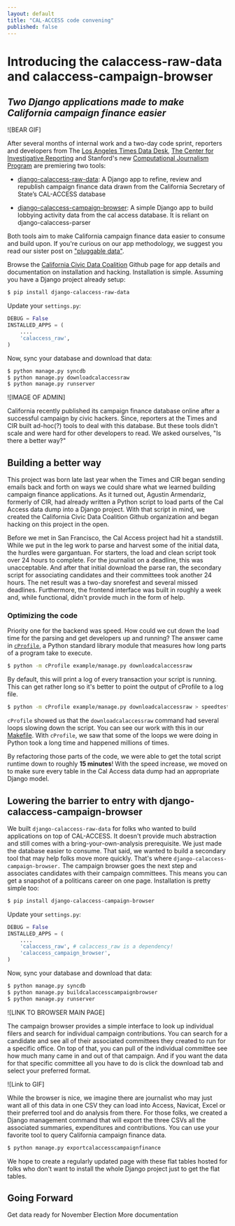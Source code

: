 ```yaml
---
layout: default
title: "CAL-ACCESS code convening"
published: false
---
```


# Introducing the calaccess-raw-data and calaccess-campaign-browser 
_Two Django applications made to make California campaign finance easier_
--

![BEAR GIF]

After several months of internal work and a two-day code sprint, reporters and developers from The [Los Angeles Times Data Desk](http://www.latimes.com/local/datadesk/), [The Center for Investigative Reporting](http://cironline.org/) and Stanford's new [Computational Journalism Program](http://towcenter.org/blog/data-journalist-profile-cheryl-phillips-stanford-data-journalism/) are premiering two tools:

- [django-calaccess-raw-data](http://django-calaccess-campaign-browser.californiacivicdata.org/en/latest/): A Django app to refine, review and republish campaign finance data drawn from the California Secretary of State’s CAL-ACCESS database

- [django-calaccess-campaign-browser](https://github.com/california-civic-data-coalition/django-calaccess-lobbying-browser): A simple Django app to build lobbying activity data from the cal access database. It is reliant on django-calaccess-parser

Both tools aim to make California campaign finance data easier to consume and build upon. If you're curious on our app methodology, we suggest you read our sister post on ["pluggable data"](http://www.californiacivicdata.org/2015/01/01/pluggable-data/).

Browse the [California Civic Data Coalition](https://github.com/california-civic-data-coalition/) Github page for app details and documentation on installation and hacking. Installation is simple. Assuming you have a Django project already setup:

```bash
$ pip install django-calaccess-raw-data
```

Update your `settings.py`:
```python
DEBUG = False
INSTALLED_APPS = (
	....
    'calaccess_raw',
)
```

Now, sync your database and download that data:
```bash
$ python manage.py syncdb
$ python manage.py downloadcalaccessraw
$ python manage.py runserver
```

![IMAGE OF ADMIN]

California recently published its campaign finance database online after a successful campaign by civic hackers. Since, reporters at the Times and CIR built ad-hoc(?) tools to deal with this database. But these tools didn't scale and were hard for other developers to read. We asked ourselves, "Is there a better way?" 

## Building a better way

This project was born late last year when the Times and CIR began sending emails back and forth on ways we could share what we learned building campaign finance applications. As it turned out, Agustin Armendariz, formerly of CIR, had already written a Python script to load parts of the Cal Access data dump into a Django project. With that script in mind, we created the California Civic Data Coalition Github organization and began hacking on this project in the open. 

Before we met in San Francisco, the Cal Access project had hit a standstill. While we put in the leg work to parse and harvest some of the initial data, the hurdles were gargantuan. For starters, the load and clean script took over 24 hours to complete. For the journalist on a deadline, this was unacceptable. And after that initial download the parse ran, the secondary script for associating candidates and their committees took another 24 hours. The net result was a two-day snorefest and several missed deadlines. Furthermore, the frontend interface was built in roughly a week and, while functional, didn't provide much in the form of help.

### Optimizing the code

Priority one for the backend was speed. How could we cut down the load time for the parsing and get developers up and running? The answer came in [`cProfile`](https://docs.python.org/2/library/profile.html), a Python standard library module that measures how long parts of a program take to execute.

```bash
$ python -m cProfile example/manage.py downloadcalaccessraw
```

By default, this will print a log of every transaction your script is running. This can get rather long so it's better to point the output of cProfile to a log file.

```bash
$ python -m cProfile example/manage.py downloadcalaccessraw > speedtest.log
```

`cProfile` showed us that the `downloadcalaccessraw` command had several loops slowing down the script. You can see our work with this in our [Makefile](https://github.com/california-civic-data-coalition/django-calaccess-raw-data/commit/a59e0276100cd5d854225ba9de41715fa1b66b68?diff=unified#diff-b67911656ef5d18c4ae36cb6741b7965R12). With `cProfile`, we saw that some of the loops we were doing in Python took a long time and happened millions of times. 

By refactoring those parts of the code, we were able to get the total script runtime down to roughly __15 minutes__! With the speed increase, we moved on to make sure every table in the Cal Access data dump had an appropriate Django model.

## Lowering the barrier to entry with django-calaccess-campaign-browser

We built `django-calaccess-raw-data` for folks who wanted to build applications on top of CAL-ACCESS. It doesn't provide much abstraction and still comes with a bring-your-own-analysis prerequisite. We just made the database easier to consume. That said, we wanted to build a secondary tool that may help folks move more quickly. That's where `django-calaccess-campaign-browser.` The campaign browser goes the next step and associates candidates with their campaign committees. This means you can get a snapshot of a politicans career on one page. Installation is pretty simple too:

```bash
$ pip install django-calaccess-campaign-browser
```

Update your `settings.py`:
```python
DEBUG = False
INSTALLED_APPS = (
	....
    'calaccess_raw', # calaccess_raw is a dependency!
    'calaccess_campaign_browser',
)
```

Now, sync your database and download that data:
```bash
$ python manage.py syncdb
$ python manage.py buildcalaccesscampaignbrowser
$ python manage.py runserver
```

![LINK TO BROWSER MAIN PAGE]

The campaign browser provides a simple interface to look up individual filers and search for individual campaign contributions. You can search for a candidate and see all of their associated committees they created to run for a specific office. On top of that, you can pull of the individual committee see how much many came in and out of that campaign. And if you want the data for that specific committee all you have to do is click the download tab and select your preferred format.

![Link to GIF]

While the browser is nice, we imagine there are journalist who may just want all of this data in one CSV they can load into Access, Navicat, Excel or their preferred tool and do analysis from there. For those folks, we created a Django management command that will export the three CSVs all the associated summaries, expenditures and contributions. You can use your favorite tool to query California campaign finance data.

```bash
$ python manage.py exportcalaccesscampaignfinance
```

We hope to create a regularly updated page with these flat tables hosted for folks who don't want to install the whole Django project just to get the flat tables. 

## Going Forward

Get data ready for November Election
More documentation